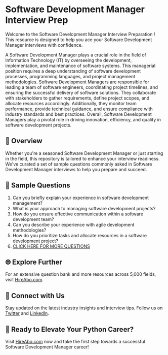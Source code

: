 # Software Development Manager Interview Prep

Welcome to the Software Development Manager Interview Preparation ! This resource is designed to help you ace your Software Development Manager interviews with confidence.

A Software Development Manager plays a crucial role in the field of Information Technology (IT) by overseeing the development, implementation, and maintenance of software systems. This managerial position requires a deep understanding of software development processes, programming languages, and project management methodologies. Software Development Managers are responsible for leading a team of software engineers, coordinating project timelines, and ensuring the successful delivery of software solutions. They collaborate with stakeholders to gather requirements, define project scopes, and allocate resources accordingly. Additionally, they monitor team performance, provide technical guidance, and ensure compliance with industry standards and best practices. Overall, Software Development Managers play a pivotal role in driving innovation, efficiency, and quality in software development projects.

## 🚀 Overview

Whether you're a seasoned Software Development Manager or just starting in the field, this repository is tailored to enhance your interview readiness. We've curated a set of sample questions commonly asked in Software Development Manager interviews to help you prepare and succeed.

## 📝 Sample Questions

1. Can you briefly explain your experience in software development management?
2. What is your approach to managing software development projects?
3. How do you ensure effective communication within a software development team?
4. Can you describe your experience with agile development methodologies?
5. How do you prioritize tasks and allocate resources in a software development project?
6. [CLICK HERE FOR MORE QUESTIONS](https://hireabo.com/job/0_0_34/Software%20Development%20Manager)

## 🌐 Explore Further

For an extensive question bank and more resources across 5,000 fields, visit [HireAbo.com](https://www.hireabo.com).

## 📱 Connect with Us

Stay updated on the latest industry insights and interview tips. Follow us on [Twitter](https://twitter.com/hireabo) and [LinkedIn](https://www.linkedin.com/in/hire-abo-3609972a8/).

## 🚀 Ready to Elevate Your Python Career?

Visit [HireAbo.com](https://www.hireabo.com) now and take the first step towards a successful Software Development Manager career!